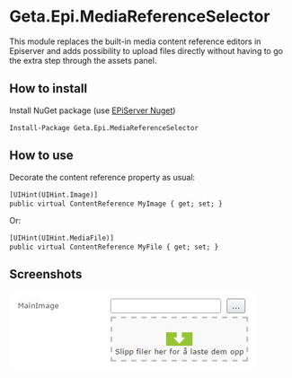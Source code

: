 # Geta.Epi.MediaReferenceSelector
This module replaces the built-in media content reference editors in Episerver and adds possibility to upload files directly without having to go the extra step through the assets panel.

## How to install

Install NuGet package (use [EPiServer Nuget](http://nuget.episerver.com))

    Install-Package Geta.Epi.MediaReferenceSelector

## How to use

Decorate the content reference property as usual:

    [UIHint(UIHint.Image)]
    public virtual ContentReference MyImage { get; set; }

Or:

    [UIHint(UIHint.MediaFile)]
    public virtual ContentReference MyFile { get; set; }

## Screenshots

![ScreenShot](/docs/media-reference-selector.jpg)
